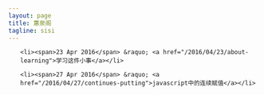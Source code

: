 ```yaml
---
layout: page
title: 蕙泉阁
tagline: sisi
---
```



<ul class="posts">

    <li><span>23 Apr 2016</span> &raquo; <a href="/2016/04/23/about-learning">学习这件小事</a></li>

    <li><span>27 Apr 2016</span> &raquo; <a href="/2016/04/27/continues-putting">javascript中的连续赋值</a></li>


</ul>